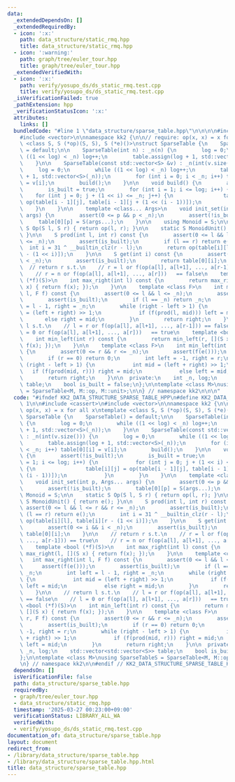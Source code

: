 ```yaml
---
data:
  _extendedDependsOn: []
  _extendedRequiredBy:
  - icon: ':x:'
    path: data_structure/static_rmq.hpp
    title: data_structure/static_rmq.hpp
  - icon: ':warning:'
    path: graph/tree/euler_tour.hpp
    title: graph/tree/euler_tour.hpp
  _extendedVerifiedWith:
  - icon: ':x:'
    path: verify/yosupo_ds/ds_static_rmq.test.cpp
    title: verify/yosupo_ds/ds_static_rmq.test.cpp
  _isVerificationFailed: true
  _pathExtension: hpp
  _verificationStatusIcon: ':x:'
  attributes:
    links: []
  bundledCode: "#line 1 \"data_structure/sparse_table.hpp\"\n\n\n\n#include <cassert>\n\
    #include <vector>\n\nnamespace kk2 {\n\n// require: op(x, x) = x for all x\ntemplate\
    \ <class S, S (*op)(S, S), S (*e)()>\nstruct SparseTable {\n    SparseTable()\
    \ = default;\n\n    SparseTable(int n) : _n(n) {\n        log = 0;\n        while\
    \ ((1 << log) < _n) log++;\n        table.assign(log + 1, std::vector<S>(_n));\n\
    \    }\n\n    SparseTable(const std::vector<S> &v) : _n(int(v.size())) {\n   \
    \     log = 0;\n        while ((1 << log) < _n) log++;\n        table.assign(log\
    \ + 1, std::vector<S>(_n));\n        for (int i = 0; i < _n; i++) table[0][i]\
    \ = v[i];\n        build();\n    }\n\n    void build() {\n        assert(!is_built);\n\
    \        is_built = true;\n        for (int i = 1; i <= log; i++) {\n        \
    \    for (int j = 0; j + (1 << i) <= _n; j++) {\n                table[i][j] =\
    \ op(table[i - 1][j], table[i - 1][j + (1 << (i - 1))]);\n            }\n    \
    \    }\n    }\n\n    template <class... Args>\n    void init_set(int p, Args...\
    \ args) {\n        assert(0 <= p && p < _n);\n        assert(!is_built);\n   \
    \     table[0][p] = S(args...);\n    }\n\n    using Monoid = S;\n\n    static\
    \ S Op(S l, S r) { return op(l, r); }\n\n    static S MonoidUnit() { return e();\
    \ }\n\n    S prod(int l, int r) const {\n        assert(0 <= l && l <= r && r\
    \ <= _n);\n        assert(is_built);\n        if (l == r) return e();\n      \
    \  int i = 31 ^ __builtin_clz(r - l);\n        return op(table[i][l], table[i][r\
    \ - (1 << i)]);\n    }\n\n    S get(int i) const {\n        assert(0 <= i && i\
    \ < _n);\n        assert(is_built);\n        return table[0][i];\n    }\n\n  \
    \  // return r s.t.\n    // r = l or f(op(a[l], a[l+1], ..., a[r-1])) == true\n\
    \    // r = n or f(op(a[l], a[l+1], ..., a[r]))   == false\n    template <bool\
    \ (*f)(S)>\n    int max_right(int l) const {\n        return max_right(l, [](S\
    \ x) { return f(x); });\n    }\n\n    template <class F>\n    int max_right(int\
    \ l, F f) const {\n        assert(0 <= l && l <= _n);\n        assert(f(e()));\n\
    \        assert(is_built);\n        if (l == _n) return _n;\n        int left\
    \ = l - 1, right = _n;\n        while (right - left > 1) {\n            int mid\
    \ = (left + right) >> 1;\n            if (f(prod(l, mid))) left = mid;\n     \
    \       else right = mid;\n        }\n        return right;\n    }\n\n    // return\
    \ l s.t.\n    // l = r or f(op(a[l], a[l+1], ..., a[r-1])) == false\n    // l\
    \ = 0 or f(op(a[l], a[l+1], ..., a[r]))   == true\n    template <bool (*f)(S)>\n\
    \    int min_left(int r) const {\n        return min_left(r, [](S x) { return\
    \ f(x); });\n    }\n\n    template <class F>\n    int min_left(int r, F f) const\
    \ {\n        assert(0 <= r && r <= _n);\n        assert(f(e()));\n        assert(is_built);\n\
    \        if (r == 0) return 0;\n        int left = -1, right = r;\n        while\
    \ (right - left > 1) {\n            int mid = (left + right) >> 1;\n         \
    \   if (f(prod(mid, r))) right = mid;\n            else left = mid;\n        }\n\
    \        return right;\n    }\n\n  private:\n    int _n, log;\n    std::vector<std::vector<S>>\
    \ table;\n    bool is_built = false;\n};\n\ntemplate <class M>\nusing SparseTableS\
    \ = SparseTable<M, M::op, M::unit>;\n\n} // namespace kk2\n\n\n"
  code: "#ifndef KK2_DATA_STRUCTURE_SPARSE_TABLE_HPP\n#define KK2_DATA_STRUCTURE_SPARSE_TABLE_HPP\
    \ 1\n\n#include <cassert>\n#include <vector>\n\nnamespace kk2 {\n\n// require:\
    \ op(x, x) = x for all x\ntemplate <class S, S (*op)(S, S), S (*e)()>\nstruct\
    \ SparseTable {\n    SparseTable() = default;\n\n    SparseTable(int n) : _n(n)\
    \ {\n        log = 0;\n        while ((1 << log) < _n) log++;\n        table.assign(log\
    \ + 1, std::vector<S>(_n));\n    }\n\n    SparseTable(const std::vector<S> &v)\
    \ : _n(int(v.size())) {\n        log = 0;\n        while ((1 << log) < _n) log++;\n\
    \        table.assign(log + 1, std::vector<S>(_n));\n        for (int i = 0; i\
    \ < _n; i++) table[0][i] = v[i];\n        build();\n    }\n\n    void build()\
    \ {\n        assert(!is_built);\n        is_built = true;\n        for (int i\
    \ = 1; i <= log; i++) {\n            for (int j = 0; j + (1 << i) <= _n; j++)\
    \ {\n                table[i][j] = op(table[i - 1][j], table[i - 1][j + (1 <<\
    \ (i - 1))]);\n            }\n        }\n    }\n\n    template <class... Args>\n\
    \    void init_set(int p, Args... args) {\n        assert(0 <= p && p < _n);\n\
    \        assert(!is_built);\n        table[0][p] = S(args...);\n    }\n\n    using\
    \ Monoid = S;\n\n    static S Op(S l, S r) { return op(l, r); }\n\n    static\
    \ S MonoidUnit() { return e(); }\n\n    S prod(int l, int r) const {\n       \
    \ assert(0 <= l && l <= r && r <= _n);\n        assert(is_built);\n        if\
    \ (l == r) return e();\n        int i = 31 ^ __builtin_clz(r - l);\n        return\
    \ op(table[i][l], table[i][r - (1 << i)]);\n    }\n\n    S get(int i) const {\n\
    \        assert(0 <= i && i < _n);\n        assert(is_built);\n        return\
    \ table[0][i];\n    }\n\n    // return r s.t.\n    // r = l or f(op(a[l], a[l+1],\
    \ ..., a[r-1])) == true\n    // r = n or f(op(a[l], a[l+1], ..., a[r]))   == false\n\
    \    template <bool (*f)(S)>\n    int max_right(int l) const {\n        return\
    \ max_right(l, [](S x) { return f(x); });\n    }\n\n    template <class F>\n \
    \   int max_right(int l, F f) const {\n        assert(0 <= l && l <= _n);\n  \
    \      assert(f(e()));\n        assert(is_built);\n        if (l == _n) return\
    \ _n;\n        int left = l - 1, right = _n;\n        while (right - left > 1)\
    \ {\n            int mid = (left + right) >> 1;\n            if (f(prod(l, mid)))\
    \ left = mid;\n            else right = mid;\n        }\n        return right;\n\
    \    }\n\n    // return l s.t.\n    // l = r or f(op(a[l], a[l+1], ..., a[r-1]))\
    \ == false\n    // l = 0 or f(op(a[l], a[l+1], ..., a[r]))   == true\n    template\
    \ <bool (*f)(S)>\n    int min_left(int r) const {\n        return min_left(r,\
    \ [](S x) { return f(x); });\n    }\n\n    template <class F>\n    int min_left(int\
    \ r, F f) const {\n        assert(0 <= r && r <= _n);\n        assert(f(e()));\n\
    \        assert(is_built);\n        if (r == 0) return 0;\n        int left =\
    \ -1, right = r;\n        while (right - left > 1) {\n            int mid = (left\
    \ + right) >> 1;\n            if (f(prod(mid, r))) right = mid;\n            else\
    \ left = mid;\n        }\n        return right;\n    }\n\n  private:\n    int\
    \ _n, log;\n    std::vector<std::vector<S>> table;\n    bool is_built = false;\n\
    };\n\ntemplate <class M>\nusing SparseTableS = SparseTable<M, M::op, M::unit>;\n\
    \n} // namespace kk2\n\n#endif // KK2_DATA_STRUCTURE_SPARSE_TABLE_HPP\n"
  dependsOn: []
  isVerificationFile: false
  path: data_structure/sparse_table.hpp
  requiredBy:
  - graph/tree/euler_tour.hpp
  - data_structure/static_rmq.hpp
  timestamp: '2025-03-27 00:23:00+09:00'
  verificationStatus: LIBRARY_ALL_WA
  verifiedWith:
  - verify/yosupo_ds/ds_static_rmq.test.cpp
documentation_of: data_structure/sparse_table.hpp
layout: document
redirect_from:
- /library/data_structure/sparse_table.hpp
- /library/data_structure/sparse_table.hpp.html
title: data_structure/sparse_table.hpp
---
```

